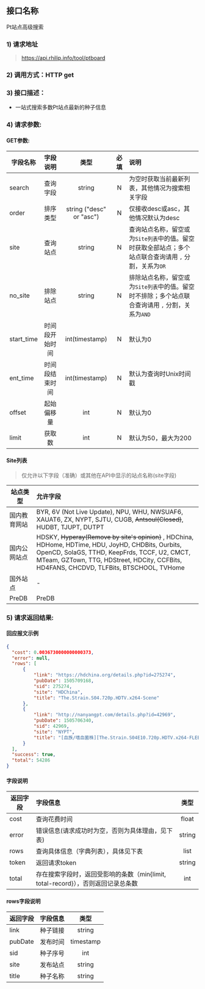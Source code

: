 
## 接口名称

Pt站点高级搜索

### 1) 请求地址

> https://api.rhilip.info/tool/ptboard

### 2) 调用方式：HTTP get

### 3) 接口描述：

* 一站式搜索多数Pt站点最新的种子信息

### 4) 请求参数:

#### GET参数:
|字段名称       |字段说明         |类型            |必填            |说明     |
| -------------|:--------------:|:--------------:|:--------------:|:------|
| search | 查询字段 | string | N | 为空时获取当前最新列表，其他情况为搜索相关字段 |
| order | 排序类型 | string ("desc" or "asc") | N | 仅接收desc或asc，其他情况默认为desc |
| site | 查询站点 | string | N | 查询站点名称，留空或为`Site列表`中的值。留空时获取全部站点；多个站点联合查询请用 `,` 分割，关系为`OR` |
| no_site | 排除站点 | string | N | 排除站点名称，留空或为`Site列表`中的值。留空时不排除；多个站点联合查询请用 `,` 分割，关系为`AND` |
| start_time | 时间段开始时间 | int(timestamp) | N | 默认为0 |
| ent_time | 时间段结束时间 | int(timestamp) | N | 默认为查询时Unix时间戳 |
| offset | 起始偏移量 | int | N | 默认为0 |
| limit | 获取数 | int | N | 默认为50，最大为200 |

#### Site列表

> 仅允许以下字段（准确）或其他在API中显示的站点名称(site字段)

| 站点类型 | 允许字段 |
|-------------|:--------------|
| 国内教育网站 | BYR, 6V (Not Live Update), NPU, WHU, NWSUAF6, XAUAT6, ZX, NYPT, SJTU, CUGB, ~~Antsoul(Closed)~~, HUDBT, TJUPT, DUTPT |
| 国内公网站点| HDSKY, ~~Hyperay(Remove by site's opinion)~~ , HDChina, HDHome, HDTime, HDU, JoyHD, CHDBits, Ourbits, OpenCD, SolaGS, TTHD, KeepFrds, TCCF, U2, CMCT, MTeam, GZTown, TTG, HDStreet, HDCity, CCFBits, HD4FANS, CHCDVD, TLFBits, BTSCHOOL, TVHome |
| 国外站点| - |
| PreDB| PreDB |

### 5) 请求返回结果:

#### 回应报文示例

```json
{
  "cost": 0.0036730000000000373,
  "error": null,
  "rows": [
      {
          "link": "https://hdchina.org/details.php?id=275274",
          "pubDate": 1505709168,                          
          "sid": 275274,                              
          "site": "HDChina",                                
          "title": "The.Strain.S04.720p.HDTV.x264-Scene"                                 
      },
      {
          "link": "http://nanyangpt.com/details.php?id=42969",
          "pubDate": 1505706340,
          "sid": 42969,
          "site": "NYPT",
          "title": "[血族/嗜血菌株][The.Strain.S04E10.720p.HDTV.x264-FLEET][S04E10]"
      }
  ], 
  "success": true,   
  "total": 54286    
}
```

#### 字段说明
| 返回字段 | 字段信息 |    类型    |
|-------------|:--------------|:--------------:|
| cost | 查询花费时间 | float |
| error | 错误信息(请求成功时为空，否则为具体理由，见下表) | string |
| rows | 查询具体信息（字典列表），具体见下表 | list |
| token | 返回请求token | string |
| total | 存在搜索字段时，返回受影响的条数（min{limit, total-record}），否则返回记录总条数 | int |

#### rows字段说明
| 返回字段 | 字段信息 |   类型    |
|-------------|:--------------|:--------------:|
| link | 种子链接 | string |
| pubDate | 发布时间 | timestamp |
| sid | 种子序号 | int |
| site | 发布站点 | string |
| title | 种子名称 | string |

